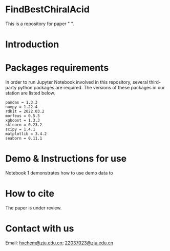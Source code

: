 # FindBestChiralAcid
This is a repository for paper "  ".

# Introduction



# Packages requirements
In order to run Jupyter Notebook involved in this repository, several third-party python packages are required. The versions of these packages in our station are listed below.
```
pandas = 1.3.3  
numpy = 1.22.4  
rdkit = 2022.03.2  
morfeus = 0.5.5 
xgboost = 1.3.3  
sklearn = 0.23.2   
scipy = 1.4.1 
matplotlib = 3.4.2  
seaborn = 0.11.1 
```

# Demo & Instructions for use
Notebook 1 demonstrates how to use demo data to 
# How to cite
The paper is under review.
# Contact with us
Email: hxchem@zju.edu.cn; 22037023@zju.edu.cn
